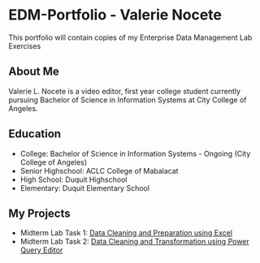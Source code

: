 # EDM-Portfolio - Valerie Nocete
This portfolio will contain copies of my Enterprise Data Management Lab Exercises

## About Me
Valerie L. Nocete is a video editor, first year college student currently pursuing Bachelor of Science in Information Systems at City College of Angeles.

## Education
- College: Bachelor of Science in Information Systems - Ongoing (City College of Angeles)
- Senior Highschool: ACLC College of Mabalacat
- High School: Duquit Highschool
- Elementary: Duquit Elementary School


## My Projects
- Midterm Lab Task 1: [Data Cleaning and Preparation using Excel](https://github.com/bangshiki/Portfolio-temp/tree/f8399ba6b2c38e29b6196bf835c9bfec543172b8/Midterm%20Task%201)
- Midterm Lab Task 2: [Data Cleaning and Transformation using Power Query Editor](https://github.com/bangshiki/Portfolio-temp/tree/f8399ba6b2c38e29b6196bf835c9bfec543172b8/Midterm%20Task%202)
